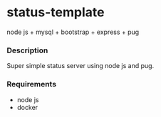 # status-template
node js + mysql + bootstrap + express + pug

### Description
Super simple status server using node js and pug. 

### Requirements
- node js
- docker

